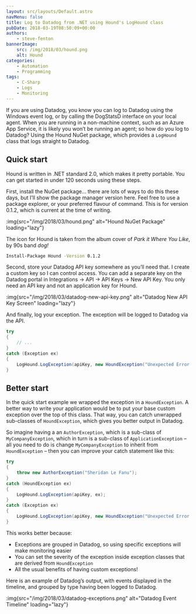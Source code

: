 ```yaml
---
layout: src/layouts/Default.astro
navMenu: false
title: Log to Datadog from .NET using Hound's LogHound class
pubDate: 2018-03-19T08:50:09+00:00
authors:
    - steve-fenton
bannerImage:
    src: /img/2018/03/hound.png
    alt: Hound
categories:
    - Automation
    - Programming
tags:
    - C-Sharp
    - Logs
    - Monitoring
---
```


If you are using Datadog, you know you can log to Datadog using the Windows event log, or by calling the DogStatsD interface on your local agent. When you are running in a non-machine context, such as an Azure App Service, it is likely you won’t be running an agent; so how do you log to Datadog? Using the Hound NuGet package, which provides a `LogHound` class that logs straight to Datadog.

## Quick start

Hound is written in .NET standard 2.0, which makes it pretty portable. You can get started in under 120 seconds using these steps.

First, install the NuGet package… there are lots of ways to do this these days, but I’ll show the package manager version here. Feel free to use a package explorer, or your preferred flavour of command. This is for version 0.1.2, which is current at the time of writing.

:img{src="/img/2018/03/hound.png" alt="Hound NuGet Package" loading="lazy"}

The icon for Hound is taken from the album cover of *Park it Where You Like*, by 90s band *dog!*

```cmd
Install-Package Hound -Version 0.1.2
```

Second, store your Datadog API key somewhere as you’ll need that. I create a custom key so I can control access. You can add a separate key on the Datadog portal in Integrations -> API -> API Keys -> New API Key. You only need an API key and not an application key for Hound.

:img{src="/img/2018/03/datadog-new-api-key.png" alt="Datadog New API Key Screen" loading="lazy"}

And finally, log your exception. The exception will be logged to Datadog via the API.

```csharp
try
{
    // ...
}
catch (Exception ex)
{
    LogHound.LogException(apiKey, new HoundException("Unexpected Error! Byt see below for a better way to log messages!", ex));
}
```

## Better start

In the quick start example we wrapped the exception in a `HoundException`. A better way to write your application would be to put your base custom exception over the top of this class. That way, you can catch unwrapped sub-classes of `HoundException`, which gives you better output in Datadog.

So imagine having a an `AuthorException`, which is a sub-class of `MyCompanyException`, which in turn is a sub-class of `ApplicationException` – all you need to do is change `MyCompanyException` to inherit from `HoundException` – then you can improve your catch statement like this:

```csharp
try
{
    throw new AuthorException("Sheridan Le Fanu");
}
catch (HoundException ex)
{
    LogHound.LogException(apiKey, ex);
}
catch (Exception ex)
{
    LogHound.LogException(apiKey, new HoundException("Unexpected Error!", ex));
}
```

This works better because:

- Exceptions are grouped in Datadog, so using specific exceptions will make monitoring easier
- You can set the severity of the exception inside exception classes that are derived from `HoundException`
- All the usual benefits of having custom exceptions!

Here is an example of Datadog’s output, with events displayed in the timeline, and grouped by type having been logged to Datadog.

:img{src="/img/2018/03/datadog-exceptions.png" alt="Datadog Event Timeline" loading="lazy"}